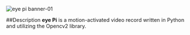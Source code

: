 ![eye pi banner-01](https://cloud.githubusercontent.com/assets/17185335/17948570/02b587fa-6a5a-11e6-815d-8338079f680e.png)


##Description
**eye Pi** is a motion-activated video record written in Python and utilizing the Opencv2 library. 
